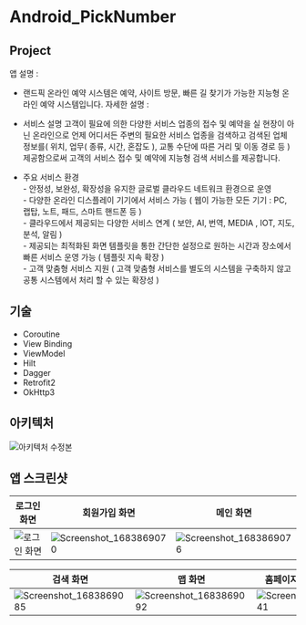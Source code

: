 # Android_PickNumber

## Project
앱 설명 : 
  - 랜드픽 온라인 예약 시스템은 예약, 사이트 방문, 빠른 길 찾기가 가능한 지능형 온라인 예약 시스템입니다.
자세한 설명 : 
  - 서비스 설명
    고객이 필요에 의한 다양한 서비스 업종의 접수 및 예약을
    실 현장이 아닌 온라인으로 언제 어디서든 주변의 필요한 서비스 업종을 검색하고
    검색된 업체 정보를( 위치, 업무( 종류, 시간, 혼잡도 ), 교통 수단에 따른 거리 및 이동 경로 등 ) 제공함으로써
    고객의 서비스 접수 및 예약에 지능형 검색 서비스를 제공합니다.

  - 주요 서비스 환경
    <br>- 안정성, 보완성, 확장성을 유지한 글로벌 클라우드 네트워크 환경으로 운영
    <br>- 다양한 온라인 디스플레이 기기에서 서비스 가능 ( 웹이 가능한 모든 기기 : PC, 랩탑, 노트, 패드, 스마트 핸드폰 등  )
    <br>- 클라우드에서 제공되는 다양한 서비스 연계 ( 보안, AI, 번역, MEDIA , IOT, 지도, 분석, 알림 )
    <br>- 제공되는 최적화된 화면 템플릿을 통한 간단한 설정으로 원하는 시간과 장소에서 빠른 서비스 운영 가능 ( 템플릿 지속 확장 )
    <br>- 고객 맞춤형 서비스 지원 ( 고객 맞춤형 서비스를 별도의 시스템을 구축하지 않고 공통 시스템에서 처리 할 수 있는 확장성 )
 

## 기술
- Coroutine
- View Binding
- ViewModel
- Hilt
- Dagger
- Retrofit2
- OkHttp3

## 아키텍처 
![아키텍처 수정본](https://user-images.githubusercontent.com/58154638/229753757-1f7cccc5-772e-4560-8e8b-a9b3c97c3b74.jpeg)

## 앱 스크린샷
|로그인 화면|회원가입 화면|메인 화면|
|------|---|---|
|![로그인 화면](https://github.com/HSU-Didimdol/Android_PickNumber/assets/58154638/91aa2b9e-40f8-421a-90da-4d82e1f6c481)|![Screenshot_1683869070](https://github.com/HSU-Didimdol/Android_PickNumber/assets/58154638/5d1cbc8c-2799-48a9-86ad-41406ba269db)|![Screenshot_1683869076](https://github.com/HSU-Didimdol/Android_PickNumber/assets/58154638/4c5348d0-ec1b-4bf5-9460-eb88fa391749)|

|검색 화면|맵 화면|홈페이지(금리 안내) 화면|
|------|---|---|
|![Screenshot_1683869085](https://github.com/HSU-Didimdol/Android_PickNumber/assets/58154638/e22756b8-f54e-42ac-9ad6-6d2b720a544d)|![Screenshot_1683869092](https://github.com/HSU-Didimdol/Android_PickNumber/assets/58154638/66121fe0-11cd-40f1-83bb-6e273424bdd2)|![Screenshot_1683870041](https://github.com/HSU-Didimdol/Android_PickNumber/assets/58154638/3701a408-3ef9-47d5-9f30-0b8c539b64f4)|

